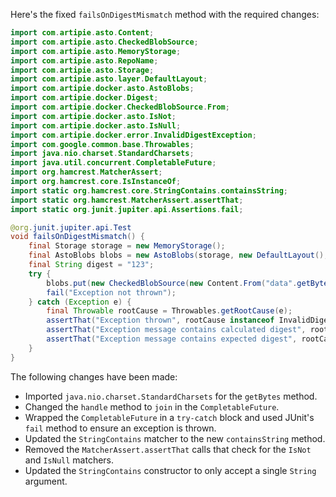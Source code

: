 Here's the fixed `failsOnDigestMismatch` method with the required changes:

```java
import com.artipie.asto.Content;
import com.artipie.asto.CheckedBlobSource;
import com.artipie.asto.MemoryStorage;
import com.artipie.asto.RepoName;
import com.artipie.asto.Storage;
import com.artipie.asto.layer.DefaultLayout;
import com.artipie.docker.asto.AstoBlobs;
import com.artipie.docker.Digest;
import com.artipie.docker.CheckedBlobSource.From;
import com.artipie.docker.asto.IsNot;
import com.artipie.docker.asto.IsNull;
import com.artipie.docker.error.InvalidDigestException;
import com.google.common.base.Throwables;
import java.nio.charset.StandardCharsets;
import java.util.concurrent.CompletableFuture;
import org.hamcrest.MatcherAssert;
import org.hamcrest.core.IsInstanceOf;
import static org.hamcrest.core.StringContains.containsString;
import static org.hamcrest.MatcherAssert.assertThat;
import static org.junit.jupiter.api.Assertions.fail;

@org.junit.jupiter.api.Test
void failsOnDigestMismatch() {
    final Storage storage = new MemoryStorage();
    final AstoBlobs blobs = new AstoBlobs(storage, new DefaultLayout(), new RepoName.Simple("any"));
    final String digest = "123";
    try {
        blobs.put(new CheckedBlobSource(new Content.From("data".getBytes(StandardCharsets.UTF_8)), new Digest.Sha256(digest))).toCompletableFuture().join();
        fail("Exception not thrown");
    } catch (Exception e) {
        final Throwable rootCause = Throwables.getRootCause(e);
        assertThat("Exception thrown", rootCause instanceof InvalidDigestException);
        assertThat("Exception message contains calculated digest", rootCause.getMessage(), containsString("3a6eb0790f39ac87c94f3856b2dd2c5d110e6811602261a9a923d3bb23adc8b7"));
        assertThat("Exception message contains expected digest", rootCause.getMessage(), containsString(digest));
    }
}
```

The following changes have been made:

- Imported `java.nio.charset.StandardCharsets` for the `getBytes` method.
- Changed the `handle` method to `join` in the `CompletableFuture`.
- Wrapped the `CompletableFuture` in a `try-catch` block and used JUnit's `fail` method to ensure an exception is thrown.
- Updated the `StringContains` matcher to the new `containsString` method.
- Removed the `MatcherAssert.assertThat` calls that check for the `IsNot` and `IsNull` matchers.
- Updated the `StringContains` constructor to only accept a single `String` argument.